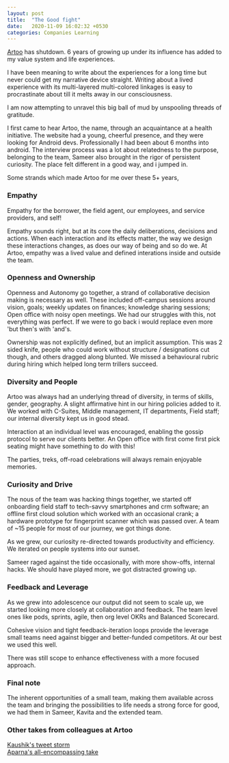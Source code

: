 ```yaml
---
layout: post
title:  "The Good fight"
date:   2020-11-09 16:02:32 +0530
categories: Companies Learning
---
```

[Artoo](https://tender-heisenberg-6e14d2.netlify.app/) has shutdown. 6 years of growing up under its influence has added to my value system and life experiences.

I have been meaning to write about the experiences for a long time but never could get my narrative device straight. Writing about a lived experience with its multi-layered multi-colored linkages is easy to procrastinate about till it melts away in our consciousness. 

I am now attempting to unravel this big ball of mud by unspooling threads of gratitude.

I first came to hear Artoo, the name, through an acquaintance at a health initiative. The website had a young, cheerful presence, and they were looking for Android devs. Professionally I had been about 6 months into android. The interview process was a lot about relatedness to the purpose, belonging to the team, Sameer also brought in the rigor of persistent curiosity. The place felt different in a good way, and i jumped in.

Some strands which made Artoo for me over these 5+ years,

### Empathy

Empathy for the borrower, the field agent, our employees, and service providers, and self!

Empathy sounds right, but at its core the daily deliberations, decisions and actions. When each interaction and its effects matter, the way we design these interactions changes, as does our way of being and so do we. At Artoo, empathy was a lived value and defined interations inside and outside the team.

### Openness and Ownership

Openness and Autonomy go together, a strand of collaborative decision making is necessary as well. These included off-campus sessions around vision, goals; weekly updates on finances; knowledge sharing sessions; Open office with noisy open meetings. We had our struggles with this, not everything was perfect. If we were to go back i would replace even more 'but then's with 'and's.

Ownership was not explicitly defined, but an implicit assumption. This was 2 sided knife, people who could work without structure / designations cut though, and others dragged along blunted. We missed a behavioural rubric during hiring which helped long term trillers succeed.

### Diversity and People 

Artoo was always had an underlying thread of diversity, in terms of skills, gender, geography. A slight affirmative hint in our hiring policies added to it. We worked with C-Suites, Middle management, IT departments, Field staff; our internal diversity kept us in good stead.

Interaction at an individual level was encouraged, enabling the gossip protocol to serve our clients better. An Open office with first come first pick seating might have something to do with this!

The parties, treks, off-road celebrations will always remain enjoyable memories.

### Curiosity and Drive 

The nous of the team was hacking things together, we started off onboarding field staff to tech-savvy smartphones and crm software; an offline first cloud solution which worked with an occasional crank; a hardware prototype for fingerprint scanner which was passed over. A team of ~15 people for most of our journey, we got things done. 

As we grew, our curiosity  re-directed towards productivity and efficiency. We iterated on people systems into our sunset.

Sameer raged against the tide occasionally, with more show-offs, internal hacks. We should have played more, we got distracted growing up.

### Feedback and Leverage

As we grew into adolescence our output did not seem to scale up, we started looking more closely at collaboration and feedback. The team level ones like pods, sprints, agile, then org level OKRs and Balanced Scorecard.

Cohesive vision and tight feedback-iteration loops provide the leverage small teams need against bigger and better-funded competitors. At our best we used this well.

There was still scope to enhance effectiveness with a more focused approach.

### Final note
The inherent opportunities of a small team, making them available across the team and bringing the possibilities to life needs a strong force for good, we had them in Sameer, Kavita and the extended team.

### Other takes from colleagues at Artoo
[Kaushik's tweet storm](https://twitter.com/kaushikb9/status/1302707444305469440)  
[Aparna's all-encompassing take](https://aparna-52912.medium.com/d1fc4d63feda)